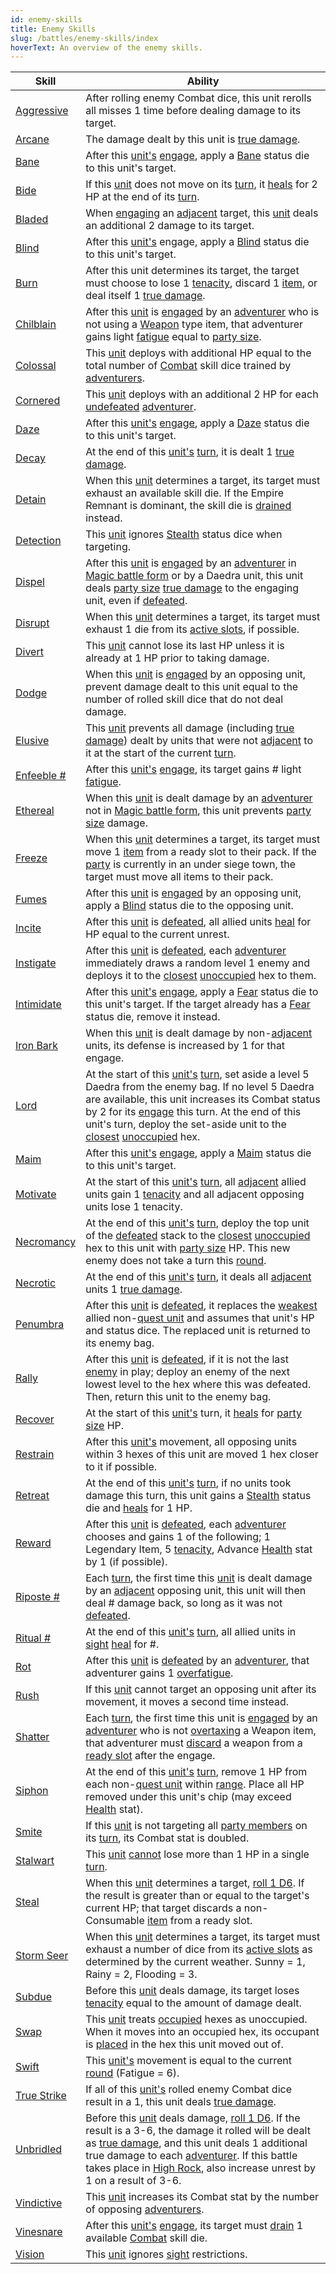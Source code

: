 ```yaml
---
id: enemy-skills
title: Enemy Skills
slug: /battles/enemy-skills/index
hoverText: An overview of the enemy skills.
---
```


| Skill                                                 | Ability                                                                                                                                                                                                                                                                                                                                                                                                                          |
| ----------------------------------------------------- | -------------------------------------------------------------------------------------------------------------------------------------------------------------------------------------------------------------------------------------------------------------------------------------------------------------------------------------------------------------------------------------------------------------------------------- |
| [Aggressive](/docs/battles/enemy-skills/aggressive)   | After rolling enemy Combat dice, this unit rerolls all misses 1 time before dealing damage to its target.                                                                                                                                                                                                                                                                                                                        |
| [Arcane](/docs/battles/enemy-skills/arcane)           | The damage dealt by this unit is [true damage](/docs/glossary/true-damage).                                                                                                                                                                                                                                                                                                                                                      |
| [Bane](/docs/battles/enemy-skills/bane)               | After this [unit's](/docs/glossary/unit) [engage](/docs/battles/enemy-turn), apply a [Bane](/docs/battles/status-effects/bane) status die to this unit's target.                                                                                                                                                                                                                                                                 |
| [Bide](/docs/battles/enemy-skills/bide)               | If this [unit](/docs/glossary/unit) does not move on its [turn](/docs/glossary/turn), it [heals](/docs/glossary/healing) for 2 HP at the end of its [turn](/docs/glossary/turn).                                                                                                                                                                                                                                                 |
| [Bladed](/docs/battles/enemy-skills/bladed)           | When [engaging](/docs/battles/adventurer-turn/engage) an [adjacent](/docs/glossary/adjacent) target, this [unit](/docs/glossary/unit) deals an additional 2 damage to its target.                                                                                                                                                                                                                                                |
| [Blind](/docs/battles/enemy-skills/blind)             | After this [unit's](/docs/glossary/unit) engage, apply a [Blind](/docs/battles/status-effects/blind) status die to this unit's target.                                                                                                                                                                                                                                                                                           |
| [Burn](/docs/battles/enemy-skills/burn)               | After this unit determines its target, the target must choose to lose 1 [tenacity](/docs/glossary/tenacity), discard 1 [item](/docs/adventurer/items/index), or deal itself 1 [true damage](/docs/glossary/true-damage).                                                                                                                                                                                                         |
| [Chilblain](/docs/battles/enemy-skills/chilblain)     | After this [unit](/docs/glossary/unit) is [engaged](/docs/battles/adventurer-turn/engage) by an [adventurer](/docs/glossary/adventurer) who is not using a [Weapon](/docs/adventurer/items/types/weapon) type item, that adventurer gains light [fatigue](/docs/glossary/fatigue) equal to [party size](/docs/glossary/party-size).                                                                                              |
| [Colossal](/docs/battles/enemy-skills/colossal)       | This [unit](/docs/glossary/unit) deploys with additional HP equal to the total number of [Combat](/docs/adventurer/skill-lines/warrior/combat) skill dice trained by [adventurers](/docs/glossary/adventurer).                                                                                                                                                                                                                   |
| [Cornered](/docs/battles/enemy-skills/cornered)       | This [unit](/docs/glossary/unit) deploys with an additional 2 HP for each [undefeated](/docs/glossary/defeated) [adventurer](/docs/glossary/adventurer).                                                                                                                                                                                                                                                                         |
| [Daze](/docs/battles/enemy-skills/daze)               | After this [unit's](/docs/glossary/unit) [engage](/docs/battles/enemy-turn), apply a [Daze](/docs/battles/status-effects/daze) status die to this unit's target.                                                                                                                                                                                                                                                                 |
| [Decay](/docs/battles/enemy-skills/decay)             | At the end of this [unit's](/docs/glossary/unit) [turn](/docs/glossary/turn), it is dealt 1 [true damage](/docs/glossary/true-damage).                                                                                                                                                                                                                                                                                           |
| [Detain](/docs/battles/enemy-skills/detain)           | When this [unit](/docs/glossary/unit) determines a target, its target must exhaust an available skill die. If the Empire Remnant is dominant, the skill die is [drained](/docs/glossary/drained) instead.                                                                                                                                                                                                                        |
| [Detection](/docs/battles/enemy-skills/detection)     | This [unit](/docs/glossary/unit) ignores [Stealth](/docs/battles/status-effects/stealth) status dice when targeting.                                                                                                                                                                                                                                                                                                             |
| [Dispel](/docs/battles/enemy-skills/dispel)           | After this [unit](/docs/glossary/unit) is [engaged](/docs/battles/adventurer-turn/engage) by an [adventurer](/docs/glossary/adventurer) in [Magic battle form](/docs/battles/battle-forms/magic) or by a Daedra unit, this unit deals [party size](/docs/glossary/party-size) [true damage](/docs/glossary/true-damage) to the engaging unit, even if [defeated](/docs/glossary/defeated).                                       |
| [Disrupt](/docs/battles/enemy-skills/disrupt)         | When this [unit](/docs/glossary/unit) determines a target, its target must exhaust 1 die from its [active slots](/docs/glossary/active-slot), if possible.                                                                                                                                                                                                                                                                       |
| [Divert](/docs/battles/enemy-skills/divert)           | This [unit](/docs/glossary/unit) cannot lose its last HP unless it is already at 1 HP prior to taking damage.                                                                                                                                                                                                                                                                                                                    |
| [Dodge](/docs/battles/enemy-skills/dodge)             | When this [unit](/docs/glossary/unit) is [engaged](/docs/battles/adventurer-turn/engage) by an opposing unit, prevent damage dealt to this unit equal to the number of rolled skill dice that do not deal damage.                                                                                                                                                                                                                |
| [Elusive](/docs/battles/enemy-skills/elusive)         | This [unit](/docs/glossary/unit) prevents all damage (including [true damage](/docs/glossary/true-damage)) dealt by units that were not [adjacent](/docs/glossary/adjacent) to it at the start of the current [turn](/docs/glossary/turn).                                                                                                                                                                                       |
| [Enfeeble #](/docs/battles/enemy-skills/enfeeble)     | After this [unit's](/docs/glossary/unit) [engage](/docs/battles/enemy-turn), its target gains \# light [fatigue](/docs/glossary/fatigue).                                                                                                                                                                                                                                                                                        |
| [Ethereal](/docs/battles/enemy-skills/ethereal)       | When this [unit](/docs/glossary/unit) is dealt damage by an [adventurer](/docs/glossary/adventurer) not in [Magic battle form](/docs/battles/battle-forms/magic), this unit prevents [party size](/docs/glossary/party-size) damage.                                                                                                                                                                                             |
| [Freeze](/docs/battles/enemy-skills/freeze)           | When this [unit](/docs/glossary/unit) determines a target, its target must move 1 [item](/docs/adventurer/items/index) from a ready slot to their pack. If the [party](/docs/glossary/party) is currently in an under siege town, the target must move all items to their pack.                                                                                                                                                  |
| [Fumes](/docs/battles/enemy-skills/fumes)             | After this [unit](/docs/glossary/unit) is [engaged](/docs/battles/adventurer-turn/engage) by an opposing unit, apply a [Blind](/docs/battles/status-effects/blind) status die to the opposing unit.                                                                                                                                                                                                                              |
| [Incite](/docs/battles/enemy-skills/incite)           | After this [unit](/docs/glossary/unit) is [defeated](/docs/glossary/defeated), all allied units [heal](/docs/glossary/healing) for HP equal to the current unrest.                                                                                                                                                                                                                                                               |
| [Instigate](/docs/battles/enemy-skills/instigate)     | After this [unit](/docs/glossary/unit) is [defeated](/docs/glossary/defeated), each [adventurer](/docs/glossary/adventurer) immediately draws a random level 1 enemy and deploys it to the [closest](/docs/glossary/closest) [unoccupied](/docs/glossary/occupied) hex to them.                                                                                                                                                  |
| [Intimidate](/docs/battles/enemy-skills/intimidate)   | After this [unit's](/docs/glossary/unit) [engage](/docs/battles/adventurer-turn/engage), apply a [Fear](/docs/battles/status-effects/fear) status die to this unit's target. If the target already has a [Fear](/docs/battles/status-effects/fear) status die, remove it instead.                                                                                                                                                |
| [Iron Bark](/docs/battles/enemy-skills/iron-bark)     | When this [unit](/docs/glossary/unit) is dealt damage by non-[adjacent](/docs/glossary/adjacent) units, its defense is increased by 1 for that engage.                                                                                                                                                                                                                                                                           |
| [Lord](/docs/battles/enemy-skills/lord)               | At the start of this [unit's](/docs/glossary/unit) [turn](/docs/glossary/turn), set aside a level 5 Daedra from the enemy bag. If no level 5 Daedra are available, this unit increases its Combat status by 2 for its [engage](/docs/battles/enemy-turn) this turn. At the end of this unit's turn, deploy the set-aside unit to the [closest](/docs/glossary/closest) [unoccupied](/docs/glossary/occupied) hex.                |
| [Maim](/docs/battles/enemy-skills/maim)               | After this [unit's](/docs/glossary/unit) [engage](/docs/battles/enemy-turn), apply a [Maim](/docs/battles/status-effects/maim) status die to this unit's target.                                                                                                                                                                                                                                                                 |
| [Motivate](/docs/battles/enemy-skills/motivate)       | At the start of this [unit's](/docs/glossary/unit) [turn](/docs/glossary/turn), all [adjacent](/docs/glossary/adjacent) allied units gain 1 [tenacity](/docs/glossary/tenacity) and all adjacent opposing units lose 1 tenacity.                                                                                                                                                                                                 |
| [Necromancy](/docs/battles/enemy-skills/necromancy)   | At the end of this [unit's](/docs/glossary/unit) [turn](/docs/glossary/turn), deploy the top unit of the [defeated](/docs/glossary/defeated) stack to the [closest](/docs/glossary/closest) [unoccupied](/docs/glossary/occupied) hex to this unit with [party size](/docs/glossary/party-size) HP. This new enemy does not take a turn this [round](/docs/battles/battle-round).                                                |
| [Necrotic](/docs/battles/enemy-skills/necrotic)       | At the end of this [unit's](/docs/glossary/unit) [turn](/docs/glossary/turn), it deals all [adjacent](/docs/glossary/adjacent) units 1 [true damage](/docs/glossary/true-damage).                                                                                                                                                                                                                                                |
| [Penumbra](/docs/battles/enemy-skills/penumbra)       | After this [unit](/docs/glossary/unit) is [defeated](/docs/glossary/defeated), it replaces the [weakest](/docs/glossary/weakest) allied non-[quest unit](/docs/glossary/quest-unit) and assumes that unit's HP and status dice. The replaced unit is returned to its enemy bag.                                                                                                                                                  |
| [Rally](/docs/battles/enemy-skills/rally)             | After this [unit](/docs/glossary/unit) is [defeated](/docs/glossary/defeated), if it is not the last [enemy](/docs/glossary/enemy) in play; deploy an enemy of the next lowest level to the hex where this was defeated. Then, return this unit to the enemy bag.                                                                                                                                                                |
| [Recover](/docs/battles/enemy-skills/recover)         | At the start of this [unit's](/docs/glossary/unit) turn, it [heals](/docs/glossary/healing) for [party size](/docs/glossary/party-size) HP.                                                                                                                                                                                                                                                                                      |
| [Restrain](/docs/battles/enemy-skills/restrain)       | After this [unit's](/docs/glossary/unit) movement, all opposing units within 3 hexes of this unit are moved 1 hex closer to it if possible.                                                                                                                                                                                                                                                                                      |
| [Retreat](/docs/battles/enemy-skills/retreat)         | At the end of this [unit's](/docs/glossary/unit) [turn](/docs/glossary/turn), if no units took damage this turn, this unit gains a [Stealth](/docs/battles/status-effects/stealth) status die and [heals](/docs/glossary/healing) for 1 HP.                                                                                                                                                                                      |
| [Reward](/docs/battles/enemy-skills/reward)           | After this [unit](/docs/glossary/unit) is [defeated](/docs/glossary/defeated), each [adventurer](/docs/glossary/adventurer) chooses and gains 1 of the following; 1 Legendary Item, 5 [tenacity](/docs/glossary/tenacity), Advance [Health](/docs/adventurer/stats/health) stat by 1 (if possible).                                                                                                                              |
| [Riposte #](/docs/battles/enemy-skills/riposte)       | Each [turn](/docs/glossary/turn), the first time this [unit](/docs/glossary/unit) is dealt damage by an [adjacent](/docs/glossary/adjacent) opposing unit, this unit will then deal \# damage back, so long as it was not [defeated](/docs/glossary/defeated).                                                                                                                                                                   |
| [Ritual #](/docs/battles/enemy-skills/ritual)         | At the end of this [unit's](/docs/glossary/unit) [turn](/docs/glossary/turn), all allied units in [sight](/docs/glossary/sight) [heal](/docs/glossary/healing) for \#.                                                                                                                                                                                                                                                           |
| [Rot](/docs/battles/enemy-skills/rot)                 | After this [unit](/docs/glossary/unit) is [defeated](/docs/glossary/defeated) by an [adventurer](/docs/glossary/adventurer), that adventurer gains 1 [overfatigue](/docs/glossary/fatigue).                                                                                                                                                                                                                                      |
| [Rush](/docs/battles/enemy-skills/rush)               | If this [unit](/docs/glossary/unit) cannot target an opposing unit after its movement, it moves a second time instead.                                                                                                                                                                                                                                                                                                           |
| [Shatter](/docs/battles/enemy-skills/shatter)         | Each [turn](/docs/glossary/turn), the first time this unit is [engaged](/docs/battles/adventurer-turn/engage) by an [adventurer](/docs/glossary/adventurer) who is not [overtaxing](/docs/adventurer/items/overtax) a Weapon item, that adventurer must [discard](/docs/glossary/discard) a weapon from a [ready slot](/docs/adventurer/items/index) after the engage.                                                           |
| [Siphon](/docs/battles/enemy-skills/siphon)           | At the end of this [unit's](/docs/glossary/unit) [turn](/docs/glossary/turn), remove 1 HP from each non-[quest unit](/docs/glossary/quest-uni) within [range](/docs/glossary/range). Place all HP removed under this unit's chip (may exceed [Health](/docs/adventurer/stats/health) stat).                                                                                                                                      |
| [Smite](/docs/battles/enemy-skills/smite)             | If this [unit](/docs/glossary/unit) is not targeting all [party members](/docs/glossary/party) on its [turn](/docs/glossary/turn), its Combat stat is doubled.                                                                                                                                                                                                                                                                   |
| [Stalwart](/docs/battles/enemy-skills/stalwart)       | This [unit](/docs/glossary/unit) [cannot](/docs/glossary/cannot) lose more than 1 HP in a single [turn](/docs/glossary/turn).                                                                                                                                                                                                                                                                                                    |
| [Steal](/docs/battles/enemy-skills/steal)             | When this [unit](/docs/glossary/unit) determines a target, [roll 1 D6](/docs/glossary/roll-a-d6). If the result is greater than or equal to the target's current HP; that target discards a non-Consumable [item](/docs/adventurer/items/index) from a ready slot.                                                                                                                                                               |
| [Storm Seer](/docs/battles/enemy-skills/storm-seer)   | When this [unit](/docs/glossary/unit) determines a target, its target must exhaust a number of dice from its [active slots](/docs/glossary/active-slot) as determined by the current weather. Sunny = 1, Rainy = 2, Flooding = 3.                                                                                                                                                                                                |
| [Subdue](/docs/battles/enemy-skills/subdue)           | Before this [unit](/docs/glossary/unit) deals damage, its target loses [tenacity](/docs/glossary/tenacity) equal to the amount of damage dealt.                                                                                                                                                                                                                                                                                  |
| [Swap](/docs/battles/enemy-skills/swap)               | This [unit](/docs/glossary/unit) treats [occupied](/docs/glossary/occupied) hexes as unoccupied. When it moves into an occupied hex, its occupant is [placed](/docs/glossary/move-or-place) in the hex this unit moved out of.                                                                                                                                                                                                   |
| [Swift](/docs/battles/enemy-skills/swift)             | This [unit's](/docs/glossary/unit) movement is equal to the current [round](/docs/battles/battle-round) (Fatigue = 6).                                                                                                                                                                                                                                                                                                           |
| [True Strike](/docs/battles/enemy-skills/true-strike) | If all of this [unit's](/docs/glossary/unit) rolled enemy Combat dice result in a 1, this unit deals [true damage](/docs/glossary/true-damage).                                                                                                                                                                                                                                                                                  |
| [Unbridled](/docs/battles/enemy-skills/unbridled)     | Before this [unit](/docs/glossary/unit) deals damage, [roll 1 D6](/docs/glossary/roll-a-d6). If the result is a 3-6, the damage it rolled will be dealt as [true damage](/docs/glossary/true-damage), and this unit deals 1 additional true damage to each [adventurer](/docs/glossary/adventurer). If this battle takes place in [High Rock](/docs/campaign/provinces/high-rock), also increase unrest by 1 on a result of 3-6. |
| [Vindictive](/docs/battles/enemy-skills/vindictive)   | This [unit](/docs/glossary/unit) increases its Combat stat by the number of opposing [adventurers](/docs/glossary/adventurer).                                                                                                                                                                                                                                                                                                   |
| [Vinesnare](/docs/battles/enemy-skills/vinesnare)     | After this [unit's](/docs/glossary/unit) [engage](/docs/battles/enemy-turn), its target must [drain](/docs/glossary/drained) 1 available [Combat](/docs/adventurer/skill-lines/warrior/combat) skill die.                                                                                                                                                                                                                        |
| [Vision](/docs/battles/enemy-skills/vision)           | This [unit](/docs/glossary/unit) ignores [sight](/docs/glossary/sight) restrictions.                                                                                                                                                                                                                                                                                                                                             |
